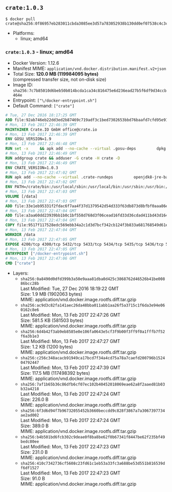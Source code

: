 ## `crate:1.0.3`

```console
$ docker pull crate@sha256:0f86957eb283011cbda3085ee3d57a783052938b130dd0ef07538c4c3cb2b223
```

-	Platforms:
	-	linux; amd64

### `crate:1.0.3` - linux; amd64

-	Docker Version: 1.12.6
-	Manifest MIME: `application/vnd.docker.distribution.manifest.v2+json`
-	Total Size: **120.0 MB (119984095 bytes)**  
	(compressed transfer size, not on-disk size)
-	Image ID: `sha256:7c7b85010d6beb50b014bcda1ca34c816475e6d236ead27b5f6df9d34ccb464e`
-	Entrypoint: `["\/docker-entrypoint.sh"]`
-	Default Command: `["crate"]`

```dockerfile
# Tue, 27 Dec 2016 18:17:25 GMT
ADD file:92ab746eb22dd3ed2b87469c719adf3c1bed7302653bbd76baafd7cfd95e911e in / 
# Mon, 13 Feb 2017 22:46:39 GMT
MAINTAINER Crate.IO GmbH office@crate.io
# Mon, 13 Feb 2017 22:46:39 GMT
ENV GOSU_VERSION=1.9
# Mon, 13 Feb 2017 22:46:48 GMT
RUN set -x     && apk add --no-cache --virtual .gosu-deps         dpkg         gnupg         curl     && export ARCH=$(echo $(dpkg --print-architecture) | cut -d"-" -f3)     && curl -o /usr/local/bin/gosu -fSL "https://github.com/tianon/gosu/releases/download/$GOSU_VERSION/gosu-$ARCH"     && curl -o /usr/local/bin/gosu.asc -fSL "https://github.com/tianon/gosu/releases/download/$GOSU_VERSION/gosu-$ARCH.asc"     && export GNUPGHOME="$(mktemp -d)"     && gpg --keyserver ha.pool.sks-keyservers.net --recv-keys B42F6819007F00F88E364FD4036A9C25BF357DD4     && gpg --batch --verify /usr/local/bin/gosu.asc /usr/local/bin/gosu     && rm -r "$GNUPGHOME" /usr/local/bin/gosu.asc     && chmod +x /usr/local/bin/gosu     && gosu nobody true     && apk del .gosu-deps
# Mon, 13 Feb 2017 22:46:49 GMT
RUN addgroup crate && adduser -G crate -H crate -D
# Mon, 13 Feb 2017 22:46:49 GMT
ENV CRATE_VERSION=1.0.3
# Mon, 13 Feb 2017 22:47:02 GMT
RUN apk add --no-cache --virtual .crate-rundeps         openjdk8-jre-base         python3         openssl         sigar     && apk add --no-cache --virtual .build-deps         curl         gnupg         tar     && curl -fSL -O https://cdn.crate.io/downloads/releases/crate-$CRATE_VERSION.tar.gz     && curl -fSL -O https://cdn.crate.io/downloads/releases/crate-$CRATE_VERSION.tar.gz.asc     && export GNUPGHOME="$(mktemp -d)"     && gpg --keyserver ha.pool.sks-keyservers.net --recv-keys 90C23FC6585BC0717F8FBFC37FAAE51A06F6EAEB     && gpg --batch --verify crate-$CRATE_VERSION.tar.gz.asc crate-$CRATE_VERSION.tar.gz     && rm -r "$GNUPGHOME" crate-$CRATE_VERSION.tar.gz.asc     && mkdir /crate     && tar -xf crate-$CRATE_VERSION.tar.gz -C /crate --strip-components=1     && rm crate-$CRATE_VERSION.tar.gz     && ln -s /usr/bin/python3 /usr/bin/python     && rm /crate/plugins/sigar/lib/libsigar-amd64-linux.so     && apk del .build-deps
# Mon, 13 Feb 2017 22:47:02 GMT
ENV PATH=/crate/bin:/usr/local/sbin:/usr/local/bin:/usr/sbin:/usr/bin:/sbin:/bin
# Mon, 13 Feb 2017 22:47:03 GMT
VOLUME [/data]
# Mon, 13 Feb 2017 22:47:03 GMT
ADD file:33e1eb95331f2fdac6f7aa4f37d1379542d54d333f63db873d8bfbf0aaa86e2d in /crate/config/crate.yml 
# Mon, 13 Feb 2017 22:47:04 GMT
ADD file:a3aa60dd23939bb1b0c1bf558d768d3f06cead16fd33d36cdad411bd43d16448 in /crate/config/logging.yml 
# Mon, 13 Feb 2017 22:47:04 GMT
COPY file:9517f117528edc569ebb34a2c1d3d7bcf342cb124f3b833a681768549d61ebfb in / 
# Mon, 13 Feb 2017 22:47:04 GMT
WORKDIR /data
# Mon, 13 Feb 2017 22:47:05 GMT
EXPOSE 4200/tcp 4300/tcp 5432/tcp 5433/tcp 5434/tcp 5435/tcp 5436/tcp 5437/tcp 5438/tcp 5439/tcp 5440/tcp 5441/tcp 5442/tcp 5443/tcp 5444/tcp 5445/tcp 5446/tcp 5447/tcp 5448/tcp 5449/tcp 5450/tcp 5451/tcp 5452/tcp 5453/tcp 5454/tcp 5455/tcp 5456/tcp 5457/tcp 5458/tcp 5459/tcp 5460/tcp 5461/tcp 5462/tcp 5463/tcp 5464/tcp 5465/tcp 5466/tcp 5467/tcp 5468/tcp 5469/tcp 5470/tcp 5471/tcp 5472/tcp 5473/tcp 5474/tcp 5475/tcp 5476/tcp 5477/tcp 5478/tcp 5479/tcp 5480/tcp 5481/tcp 5482/tcp 5483/tcp 5484/tcp 5485/tcp 5486/tcp 5487/tcp 5488/tcp 5489/tcp 5490/tcp 5491/tcp 5492/tcp 5493/tcp 5494/tcp 5495/tcp 5496/tcp 5497/tcp 5498/tcp 5499/tcp 5500/tcp 5501/tcp 5502/tcp 5503/tcp 5504/tcp 5505/tcp 5506/tcp 5507/tcp 5508/tcp 5509/tcp 5510/tcp 5511/tcp 5512/tcp 5513/tcp 5514/tcp 5515/tcp 5516/tcp 5517/tcp 5518/tcp 5519/tcp 5520/tcp 5521/tcp 5522/tcp 5523/tcp 5524/tcp 5525/tcp 5526/tcp 5527/tcp 5528/tcp 5529/tcp 5530/tcp 5531/tcp 5532/tcp
# Mon, 13 Feb 2017 22:47:05 GMT
ENTRYPOINT ["/docker-entrypoint.sh"]
# Mon, 13 Feb 2017 22:47:06 GMT
CMD ["crate"]
```

-	Layers:
	-	`sha256:0a8490d0dfd399b3a50e9aaa81dba0d425c3868762d46526b41be00886bcc28b`  
		Last Modified: Tue, 27 Dec 2016 18:19:22 GMT  
		Size: 1.9 MB (1902063 bytes)  
		MIME: application/vnd.docker.image.rootfs.diff.tar.gzip
	-	`sha256:ac9d3c82fa141aec26da48bba011abb1aa26f5a3715c1f6da3e94e060162c8e6`  
		Last Modified: Mon, 13 Feb 2017 22:47:26 GMT  
		Size: 581.5 KB (581503 bytes)  
		MIME: application/vnd.docker.image.rootfs.diff.tar.gzip
	-	`sha256:6d4b42f3ab9eb8585e0e106fa0643e5cf3f9b00f3ff9f0a1fffb7f52f6a3b1e3`  
		Last Modified: Mon, 13 Feb 2017 22:47:27 GMT  
		Size: 1.2 KB (1200 bytes)  
		MIME: application/vnd.docker.image.rootfs.diff.tar.gzip
	-	`sha256:c256c348acacb91949ca17bcd7f34a4cd75a78a7caefd200796b152404792447`  
		Last Modified: Mon, 13 Feb 2017 22:47:39 GMT  
		Size: 117.5 MB (117498392 bytes)  
		MIME: application/vnd.docker.image.rootfs.diff.tar.gzip
	-	`sha256:7af1b65b36c86dfb6cf07ec102b40452018069eae62a8f2aaed81b03b32a4218`  
		Last Modified: Mon, 13 Feb 2017 22:47:24 GMT  
		Size: 226.0 B  
		MIME: application/vnd.docker.image.rootfs.diff.tar.gzip
	-	`sha256:6f3d6d94f7b96732055452b3660beccdd9c828f3867a7a3067397734ae2ad002`  
		Last Modified: Mon, 13 Feb 2017 22:47:24 GMT  
		Size: 389.0 B  
		MIME: application/vnd.docker.image.rootfs.diff.tar.gzip
	-	`sha256:b4b501bd6fcb302c9deae0f8ba8be62f0b67341f8447be62f235bf49bedc80ee`  
		Last Modified: Mon, 13 Feb 2017 22:47:23 GMT  
		Size: 231.0 B  
		MIME: application/vnd.docker.image.rootfs.diff.tar.gzip
	-	`sha256:410c7342736cf5608c23fd61c1eb53a33fc3a688be53d551b816539df6df1527`  
		Last Modified: Mon, 13 Feb 2017 22:47:23 GMT  
		Size: 91.0 B  
		MIME: application/vnd.docker.image.rootfs.diff.tar.gzip
